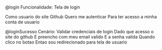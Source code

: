 @login
Funcionalidade: Tela de login

  Como usuario do site Github
  Quero me autenticar
  Para ter acesso a minha conta de usuario

  @loginSucesso
  Cenário: Validar credenciais de login
    Dado que acesso o site do github
    E preencho com meu email valido
    E a senha valida
    Quando clico no botao
    Entao sou redirecionado para tela de usuario
